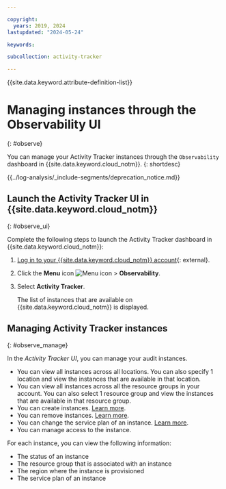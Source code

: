 ```yaml
---

copyright:
  years: 2019, 2024
lastupdated: "2024-05-24"

keywords:

subcollection: activity-tracker

---
```


{{site.data.keyword.attribute-definition-list}}

# Managing instances through the Observability UI
{: #observe}


You can manage your Activity Tracker instances through the `Observability` dashboard in {{site.data.keyword.cloud_notm}}.
{: shortdesc}

<!-- Common deprecation statement -->
{{../log-analysis/_include-segments/deprecation_notice.md}}

## Launch the Activity Tracker UI in {{site.data.keyword.cloud_notm}}
{: #observe_ui}

Complete the following steps to launch the Activity Tracker dashboard in {{site.data.keyword.cloud_notm}}:

1. [Log in to your {{site.data.keyword.cloud_notm}} account](https://cloud.ibm.com/login){: external}.

2. Click the **Menu** icon ![Menu icon](../icons/icon_hamburger.svg) &gt; **Observability**.

3. Select **Activity Tracker**.

    The list of instances that are available on {{site.data.keyword.cloud_notm}} is displayed.


## Managing Activity Tracker instances
{: #observe_manage}

In the *Activity Tracker UI*, you can manage your audit instances.
* You can view all instances across all locations. You can also specify 1 location and view the instances that are available in that location.
* You can view all instances across all the resource groups in your account. You can also select 1 resource group and view the instances that are available in that resource group.
* You can create instances. [Learn more](/docs/activity-tracker?topic=activity-tracker-provision).
* You can remove instances. [Learn more](/docs/activity-tracker?topic=activity-tracker-remove).
* You can change the service plan of an instance. [Learn more](/docs/activity-tracker?topic=activity-tracker-upgrade).
* You can manage access to the instance.

For each instance, you can view the following information:
* The status of an instance
* The resource group that is associated with an instance
* The region where the instance is provisioned
* The service plan of an instance
